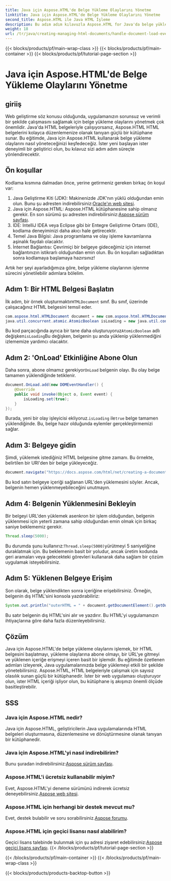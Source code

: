 ```yaml
---
title: Java için Aspose.HTML'de Belge Yükleme Olaylarını Yönetme
linktitle: Java için Aspose.HTML'de Belge Yükleme Olaylarını Yönetme
second_title: Aspose.HTML ile Java HTML İşleme
description: Bu adım adım kılavuzla Aspose.HTML for Java'da belge yükleme olaylarını nasıl yöneteceğinizi öğrenin. Web uygulamalarınızı geliştirin.
weight: 18
url: /tr/java/creating-managing-html-documents/handle-document-load-events/
---
```


{{< blocks/products/pf/main-wrap-class >}}
{{< blocks/products/pf/main-container >}}
{{< blocks/products/pf/tutorial-page-section >}}

# Java için Aspose.HTML'de Belge Yükleme Olaylarını Yönetme

## giriiş
Web geliştirme söz konusu olduğunda, uygulamanızın sorunsuz ve verimli bir şekilde çalışmasını sağlamak için belge yükleme olaylarını yönetmek çok önemlidir. Java'da HTML belgeleriyle çalışıyorsanız, Aspose.HTML HTML belgelerini kolayca düzenlemenize olanak tanıyan güçlü bir kütüphane sunar. Bu eğitimde, Java için Aspose.HTML kullanarak belge yükleme olaylarını nasıl yöneteceğinizi keşfedeceğiz. İster yeni başlayan ister deneyimli bir geliştirici olun, bu kılavuz sizi adım adım süreçte yönlendirecektir.
## Ön koşullar
Kodlama kısmına dalmadan önce, yerine getirmeniz gereken birkaç ön koşul var:
1.  Java Geliştirme Kiti (JDK): Makinenizde JDK'nın yüklü olduğundan emin olun. Bunu şu adresten indirebilirsiniz:[Oracle'ın web sitesi](https://www.oracle.com/java/technologies/javase-jdk11-downloads.html).
2. Java için Aspose.HTML: Aspose.HTML kütüphanesine sahip olmanız gerekir. En son sürümü şu adresten indirebilirsiniz:[Aspose sürüm sayfası](https://releases.aspose.com/html/java/).
3. IDE: IntelliJ IDEA veya Eclipse gibi bir Entegre Geliştirme Ortamı (IDE), kodlama deneyiminizi daha akıcı hale getirecektir.
4. Temel Java Bilgisi: Java programlama ve olay işleme kavramlarına aşinalık faydalı olacaktır.
5. İnternet Bağlantısı: Çevrimiçi bir belgeye gideceğimiz için internet bağlantınızın istikrarlı olduğundan emin olun.
Bu ön koşulları sağladıktan sonra kodlamaya başlamaya hazırsınız!

Artık her şeyi ayarladığımıza göre, belge yükleme olaylarının işlenme sürecini yönetilebilir adımlara bölelim.
## Adım 1: Bir HTML Belgesi Başlatın
 İlk adım, bir örnek oluşturmaktır`HTMLDocument` sınıf. Bu sınıf, üzerinde çalışacağınız HTML belgesini temsil eder.
```java
com.aspose.html.HTMLDocument document = new com.aspose.html.HTMLDocument();
java.util.concurrent.atomic.AtomicBoolean isLoading = new java.util.concurrent.atomic.AtomicBoolean(false);
```
 Bu kod parçacığında ayrıca bir tane daha oluşturuyoruz`AtomicBoolean` adlı değişken`isLoading`Bu değişken, belgenin şu anda yüklenip yüklenmediğini izlememize yardımcı olacaktır.
## Adım 2: 'OnLoad' Etkinliğine Abone Olun
Daha sonra, abone olmamız gerekiyor`OnLoad` belgenin olayı. Bu olay belge tamamen yüklendiğinde tetiklenir. 
```java
document.OnLoad.add(new DOMEventHandler() {
    @Override
    public void invoke(Object o, Event event) {
        isLoading.set(true);
    }
});
```
 Burada, yeni bir olay işleyicisi ekliyoruz.`isLoading` ile`true` belge tamamen yüklendiğinde. Bu, belge hazır olduğunda eylemler gerçekleştirmemizi sağlar.
## Adım 3: Belgeye gidin
Şimdi, yüklemek istediğiniz HTML belgesine gitme zamanı. Bu örnekte, belirtilen bir URI'den bir belge yükleyeceğiz.
```java
document.navigate("https://docs.aspose.com/html/net/creating-a-document/document.html");
```
Bu kod satırı belgeye içeriği sağlanan URL'den yüklemesini söyler. Ancak, belgenin hemen yüklenmeyebileceğini unutmayın.
## Adım 4: Belgenin Yüklenmesini Bekleyin
Bir belgeyi URL'den yüklemek asenkron bir işlem olduğundan, belgenin yüklenmesi için yeterli zamana sahip olduğundan emin olmak için birkaç saniye beklememiz gerekir. 
```java
Thread.sleep(5000);
```
 Bu durumda şunu kullanırız:`Thread.sleep(5000)`yürütmeyi 5 saniyeliğine duraklatmak için. Bu beklemenin basit bir yoludur, ancak üretim kodunda geri aramaları veya gelecekteki görevleri kullanarak daha sağlam bir çözüm uygulamak isteyebilirsiniz.
## Adım 5: Yüklenen Belgeye Erişim
Son olarak, belge yüklendikten sonra içeriğine erişebilirsiniz. Örneğin, belgenin dış HTML'sini konsola yazdırabiliriz:
```java
System.out.println("outerHTML = " + document.getDocumentElement().getOuterHTML());
```
Bu satır belgenin dış HTML'sini alır ve yazdırır. Bu HTML'yi uygulamanızın ihtiyaçlarına göre daha fazla düzenleyebilirsiniz.
## Çözüm
Java için Aspose.HTML'de belge yükleme olaylarını işlemek, bir HTML belgesini başlatmayı, yükleme olaylarına abone olmayı, bir URL'ye gitmeyi ve yüklenen içeriğe erişmeyi içeren basit bir işlemdir. Bu eğitimde özetlenen adımları izleyerek, Java uygulamalarınızda belge yüklemeyi etkili bir şekilde yönetebilirsiniz.
Aspose.HTML, HTML belgeleriyle çalışmak için sayısız olasılık sunan güçlü bir kütüphanedir. İster bir web uygulaması oluşturuyor olun, ister HTML içeriği işliyor olun, bu kütüphane iş akışınızı önemli ölçüde basitleştirebilir.
## SSS
### Java için Aspose.HTML nedir?
Java için Aspose.HTML, geliştiricilerin Java uygulamalarında HTML belgeleri oluşturmasına, düzenlemesine ve dönüştürmesine olanak tanıyan bir kütüphanedir.
### Java için Aspose.HTML'yi nasıl indirebilirim?
 Bunu şuradan indirebilirsiniz:[Aspose sürüm sayfası](https://releases.aspose.com/html/java/).
### Aspose.HTML'i ücretsiz kullanabilir miyim?
 Evet, Aspose.HTML'yi deneme sürümünü indirerek ücretsiz deneyebilirsiniz.[Aspose web sitesi](https://releases.aspose.com/).
### Aspose.HTML için herhangi bir destek mevcut mu?
 Evet, destek bulabilir ve soru sorabilirsiniz.[Aspose forumu](https://forum.aspose.com/c/html/29).
### Aspose.HTML için geçici lisansı nasıl alabilirim?
 Geçici lisans talebinde bulunmak için şu adresi ziyaret edebilirsiniz:[Aspose geçici lisans sayfası](https://purchase.aspose.com/temporary-license/).
{{< /blocks/products/pf/tutorial-page-section >}}

{{< /blocks/products/pf/main-container >}}
{{< /blocks/products/pf/main-wrap-class >}}

{{< blocks/products/products-backtop-button >}}
